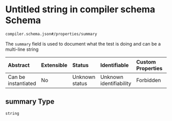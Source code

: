 # Untitled string in compiler schema Schema

```txt
compiler.schema.json#/properties/summary
```

The `summary` field is used to document what the test is doing and can be a multi-line string

| Abstract            | Extensible | Status         | Identifiable            | Custom Properties | Additional Properties | Access Restrictions | Defined In                                                                   |
| :------------------ | :--------- | :------------- | :---------------------- | :---------------- | :-------------------- | :------------------ | :--------------------------------------------------------------------------- |
| Can be instantiated | No         | Unknown status | Unknown identifiability | Forbidden         | Allowed               | none                | [compiler.schema.json\*](../out/compiler.schema.json "open original schema") |

## summary Type

`string`
